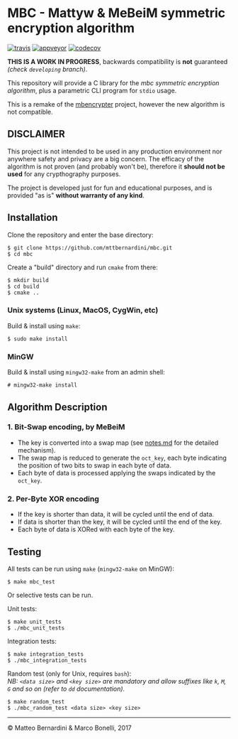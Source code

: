 # MBC - Mattyw & MeBeiM symmetric encryption algorithm #

[![travis][travis-img]][travis-link]
[![appveyor][appveyor-img]][appveyor-link]
[![codecov][codecov-img]][codecov-link]

**THIS IS A WORK IN PROGRESS**, backwards compatibility is **not** guaranteed *(check `developing` branch)*.

This repository will provide a C library for the *mbc symmetric encryption algorithm*, plus a parametric CLI program for `stdio` usage.

This is a remake of the [mbencrypter][1] project, however the new algorithm is not compatible.

## DISCLAIMER ##

This project is not intended to be used in any production environment nor anywhere safety and privacy are a big concern. The efficacy of the algorithm is not proven (and probably won't be), therefore it **should not be used** for any crypthography purposes.

The project is developed just for fun and educational purposes, and is provided "as is" **without warranty of any kind**.


## Installation ##

Clone the repository and enter the base directory:

	$ git clone https://github.com/mttbernardini/mbc.git
	$ cd mbc

Create a "build" directory and run `cmake` from there:

	$ mkdir build
	$ cd build
	$ cmake ..


### Unix systems (Linux, MacOS, CygWin, etc) ###

Build & install using `make`:

	$ sudo make install

### MinGW ###

Build & install using `mingw32-make` from an admin shell:

	# mingw32-make install


## Algorithm Description ##

### 1. Bit-Swap encoding, by MeBeiM ###
- The key is converted into a swap map (see [notes.md][2] for the detailed mechanism).
- The swap map is reduced to generate the `oct_key`, each byte indicating the position of two bits to swap in each byte of data.
- Each byte of data is processed applying the swaps indicated by the `oct_key`.

### 2. Per-Byte XOR encoding ###
- If the key is shorter than data, it will be cycled until the end of data.
- If data is shorter than the key, it will be cycled until the end of the key.
- Each byte of data is XORed with each byte of the key.

## Testing ##

All tests can be run using `make` (`mingw32-make` on MinGW):

	$ make mbc_test

Or selective tests can be run.

Unit tests:

	$ make unit_tests
	$ ./mbc_unit_tests

Integration tests:

	$ make integration_tests
	$ ./mbc_integration_tests

Random test (only for Unix, requires `bash`):  
*NB: `<data size>` and `<key size>` are mandatory and allow suffixes like `k`, `M`, `G` and so on (refer to `dd` documentation).*

	$ make random_test
	$ ./mbc_random_test <data size> <key size>


---
© Matteo Bernardini & Marco Bonelli, 2017

[1]: https://github.com/mttbernardini/mbencrypter
[2]: https://github.com/mttbernardini/mbc/blob/master/notes.md#make_oct_key-rationale

[travis-img]:    https://img.shields.io/travis/mttbernardini/mbc/master.svg
[travis-link]:   https://travis-ci.org/mttbernardini/mbc
[appveyor-img]:  https://img.shields.io/appveyor/ci/mttbernardini/mbc/master.svg
[appveyor-link]: https://ci.appveyor.com/project/mttbernardini/mbc/branch/master
[codecov-img]:   https://img.shields.io/codecov/c/github/mttbernardini/mbc/master.svg
[codecov-link]:  https://codecov.io/gh/mttbernardini/mbc/branch/master

